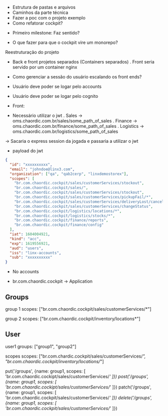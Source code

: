 - Estrutura de pastas e arquivos
- Caminhos da parte técnica
- Fazer a poc com o projeto exemplo
- Como refatorar cockpit?

* Primeiro milestone: Faz sentido?
- O que fazer para que o cockpit vire um monorepo?


Reestruturação do projeto
- Back e front projetos separados (Containers separados)
. Front seria servido por um container nginx

* Como gerenciar a sessão do usuário escalando os front ends?
- Usuário deve poder se logar pelo accounts
- Usuário deve poder se logar pelo cognito


- Front:
* Necessário utilizar o jwt
. Sales -> oms.chaordic.com.br/sales/some_path_of_sales
. Finance -> oms.chaordic.com.br/finance/some_path_of_sales
. Logistics -> oms.chaordic.com.br/logistics/some_path_of_sales

-> Sacaria o express session da jogada e passaria a utilizar o jwt

- payload do jwt
```json
{
  "id": "xxxxxxxxxx",
  "email": "johndoe@linx3.com",
  "organization": ["qa", "qab2cerp", "linxdemostorex"],
  "scopes": [
    "br.com.chaordic.cockpit/sales/customerServices/stockout",
    "br.com.chaordic.cockpit/sales/",
    "br.com.chaordic.cockpit/sales/customerServices/stockout",
    "br.com.chaordic.cockpit/sales/customerServices/pickupFail/*",
    "br.com.chaordic.cockpit/sales/customerServices/deliveryLost/cancel"
    "br.com.chaordic.cockpit/sales/customerServices/changeStatus",
    "br.com.chaordic.cockpit/logistics/locations/*",
    "br.com.chaordic.cockpit/logistics/stocks/*",
    "br.com.chaordic.cockpit/finance/reports",
    "br.com.chaordic.cockpit/finance/config"
  ],
  "iat": 1604004921,
  "kind": "acc",
  "exp": 1619556921,
  "aud": "users",
  "iss": "linx-accounts",
  "sub": "xxxxxxxxxx"
}
```
- No accounts
* br.com.chaordic.cockpit -> Application

Groups
------
group 1
scopes: ["br.com.chaordic.cockpit/sales/customerServices/*"]

group 2
scopes: ["br.com.chaordic.cockpit/inventory/locations*"]

User
----
user1 
groups: ["group1", "group2"]

scopes
scopes: ["br.com.chardic.cockpit/sales/customerServices/*", "br.com.chaordic.cockpit/inventory/locations/*"]

put('/groups', {name: group1, scopes: [ 'br.com.chaordic.cockipt/sales/customerServices/*' ]})
post('/groups', {name: group1, scopes: [ 'br.com.chaordic.cockipt/sales/customerServices/*' ]})
patch('/groups', {name: group1, scopes: [ 'br.com.chaordic.cockpit/sales/customerServices/*' ]})
delete('/groups', {name: group1, scopes: [ 'br.com.chaordic.cockpit/sales/customerServices/*' ]})
